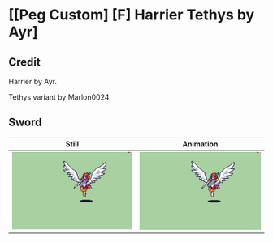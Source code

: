 # [\[Peg Custom\] \[F\] Harrier Tethys by Ayr]

## Credit

Harrier by Ayr.

Tethys variant by Marlon0024.
	
## Sword

| Still | Animation |
| :---: | :-------: |
| ![Sword still](./Sword_000.png) | ![Sword animation](./Sword.gif) |
